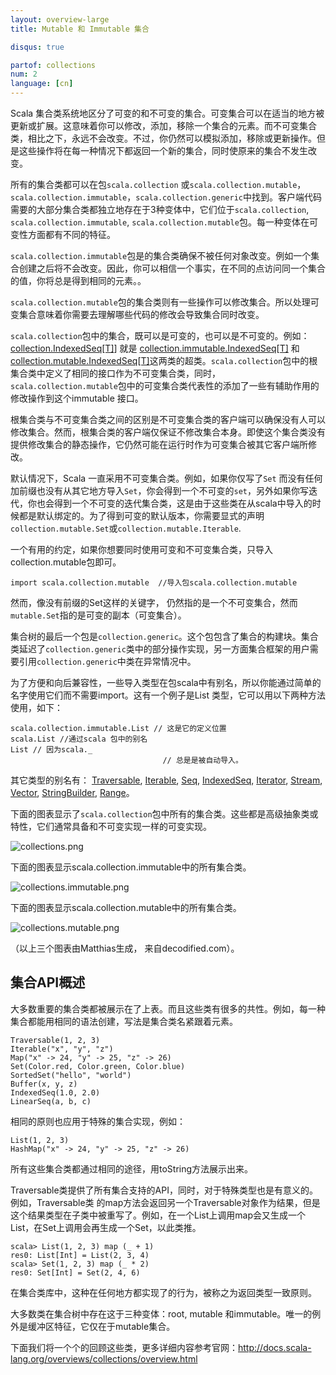 ```yaml
---
layout: overview-large
title: Mutable 和 Immutable 集合

disqus: true

partof: collections
num: 2
language: [cn]
---
```



Scala 集合类系统地区分了可变的和不可变的集合。可变集合可以在适当的地方被更新或扩展。这意味着你可以修改，添加，移除一个集合的元素。而不可变集合类，相比之下，永远不会改变。不过，你仍然可以模拟添加，移除或更新操作。但是这些操作将在每一种情况下都返回一个新的集合，同时使原来的集合不发生改变。

所有的集合类都可以在包`scala.collection` 或`scala.collection.mutable`，`scala.collection.immutable`，`scala.collection.generic`中找到。客户端代码需要的大部分集合类都独立地存在于3种变体中，它们位于`scala.collection`, `scala.collection.immutable`, `scala.collection.mutable`包。每一种变体在可变性方面都有不同的特征。

`scala.collection.immutable`包是的集合类确保不被任何对象改变。例如一个集合创建之后将不会改变。因此，你可以相信一个事实，在不同的点访问同一个集合的值，你将总是得到相同的元素。。

`scala.collection.mutable`包的集合类则有一些操作可以修改集合。所以处理可变集合意味着你需要去理解哪些代码的修改会导致集合同时改变。

`scala.collection`包中的集合，既可以是可变的，也可以是不可变的。例如：[collection.IndexedSeq[T]](http://www.scala-lang.org/api/current/scala/collection/IndexedSeq.html)] 就是 [collection.immutable.IndexedSeq[T]](http://www.scala-lang.org/api/current/scala/collection/immutable/IndexedSeq.html) 和[collection.mutable.IndexedSeq[T]](http://www.scala-lang.org/api/current/scala/collection/mutable/IndexedSeq.html)这两类的超类。`scala.collection`包中的根集合类中定义了相同的接口作为不可变集合类，同时，`scala.collection.mutable`包中的可变集合类代表性的添加了一些有辅助作用的修改操作到这个immutable 接口。

根集合类与不可变集合类之间的区别是不可变集合类的客户端可以确保没有人可以修改集合。然而，根集合类的客户端仅保证不修改集合本身。即使这个集合类没有提供修改集合的静态操作，它仍然可能在运行时作为可变集合被其它客户端所修改。

默认情况下，Scala 一直采用不可变集合类。例如，如果你仅写了`Set` 而没有任何加前缀也没有从其它地方导入`Set`，你会得到一个不可变的`set`，另外如果你写迭代，你也会得到一个不可变的迭代集合类，这是由于这些类在从scala中导入的时候都是默认绑定的。为了得到可变的默认版本，你需要显式的声明`collection.mutable.Set`或`collection.mutable.Iterable`.

一个有用的约定，如果你想要同时使用可变和不可变集合类，只导入collection.mutable包即可。

	import scala.collection.mutable  //导入包scala.collection.mutable 
    
然而，像没有前缀的Set这样的关键字， 仍然指的是一个不可变集合，然而`mutable.Set`指的是可变的副本（可变集合）。

集合树的最后一个包是`collection.generic`。这个包包含了集合的构建块。集合类延迟了`collection.generic`类中的部分操作实现，另一方面集合框架的用户需要引用`collection.generic`中类在异常情况中。

为了方便和向后兼容性，一些导入类型在包scala中有别名，所以你能通过简单的名字使用它们而不需要import。这有一个例子是List 类型，它可以用以下两种方法使用，如下：

    scala.collection.immutable.List // 这是它的定义位置
    scala.List //通过scala 包中的别名
    List // 因为scala._ 
                                      // 总是是被自动导入。
                                    
其它类型的别名有： [Traversable](http://www.scala-lang.org/api/current/scala/collection/Traversable.html), [Iterable](http://www.scala-lang.org/api/current/scala/collection/Iterable.html), [Seq](http://www.scala-lang.org/api/current/scala/collection/Seq.html), [IndexedSeq](http://www.scala-lang.org/api/current/scala/collection/IndexedSeq.html), [Iterator](http://www.scala-lang.org/api/current/scala/collection/Iterator.html), [Stream](http://www.scala-lang.org/api/current/scala/collection/immutable/Stream.html), [Vector](http://www.scala-lang.org/api/current/scala/collection/immutable/Vector.html), [StringBuilder](http://www.scala-lang.org/api/current/scala/collection/mutable/StringBuilder.html), [Range](http://www.scala-lang.org/api/current/scala/collection/immutable/Range.html)。

下面的图表显示了`scala.collection`包中所有的集合类。这些都是高级抽象类或特性，它们通常具备和不可变实现一样的可变实现。


![collections.png](/pictures/collections.png)


下面的图表显示scala.collection.immutable中的所有集合类。


![collections.immutable.png](/pictures/collections.immutable.png)


下面的图表显示scala.collection.mutable中的所有集合类。


![collections.mutable.png](/pictures/collections.mutable.png)


（以上三个图表由Matthias生成， 来自decodified.com）。

## 集合API概述

大多数重要的集合类都被展示在了上表。而且这些类有很多的共性。例如，每一种集合都能用相同的语法创建，写法是集合类名紧跟着元素。

    Traversable(1, 2, 3)
    Iterable("x", "y", "z")
    Map("x" -> 24, "y" -> 25, "z" -> 26)
    Set(Color.red, Color.green, Color.blue)
    SortedSet("hello", "world")
    Buffer(x, y, z)
    IndexedSeq(1.0, 2.0)
    LinearSeq(a, b, c)
    
相同的原则也应用于特殊的集合实现，例如：

    List(1, 2, 3)
    HashMap("x" -> 24, "y" -> 25, "z" -> 26)

所有这些集合类都通过相同的途径，用toString方法展示出来。  

Traversable类提供了所有集合支持的API，同时，对于特殊类型也是有意义的。例如，Traversable类 的map方法会返回另一个Traversable对象作为结果，但是这个结果类型在子类中被重写了。例如，在一个List上调用map会又生成一个List，在Set上调用会再生成一个Set，以此类推。  

    scala> List(1, 2, 3) map (_ + 1) 
    res0: List[Int] = List(2, 3, 4)
    scala> Set(1, 2, 3) map (_ * 2)
    res0: Set[Int] = Set(2, 4, 6)

在集合类库中，这种在任何地方都实现了的行为，被称之为返回类型一致原则。  

大多数类在集合树中存在这于三种变体：root, mutable 和immutable。唯一的例外是缓冲区特征，它仅在于mutable集合。  

下面我们将一个个的回顾这些类，更多详细内容参考官网：http://docs.scala-lang.org/overviews/collections/overview.html
